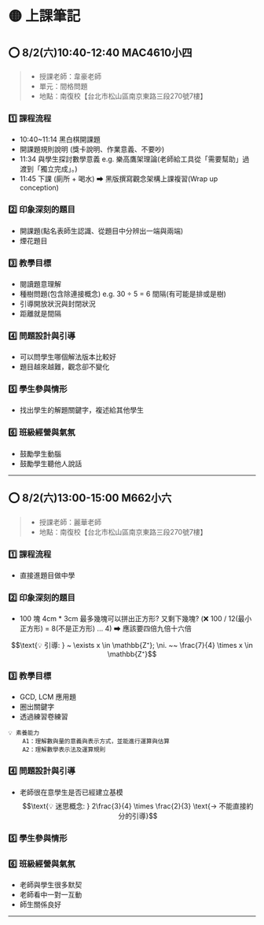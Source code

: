 # 🟡 上課筆記

## ⭕ 8/2(六)10:40-12:40 MAC4610小四

> - 授課老師：韋豪老師
> - 單元：間格問題
> - 地點：南復校【台北市松山區南京東路三段270號7樓】

### 1️⃣ 課程流程

- 10:40~11:14 黑白棋開課題
- 開課題規則說明 (獎卡說明、作業意義、不要吵)
- 11:34 與學生探討數學意義 e.g. 樂高鷹架理論(老師給工具從「需要幫助」過渡到「獨立完成」。)
- 11:45 下課 (廁所 + 喝水) ⮕ 黑版撰寫觀念架構上課複習(Wrap up conception)


### 2️⃣ 印象深刻的題目

- 開課題(點名表師生認識、從題目中分辨出一端與兩端)
- 煙花題目

### 3️⃣ 教學目標

- 閱讀題意理解
- 種樹問題(包含除連接概念) e.g. 30 ÷ 5 = 6 間隔(有可能是排或是樹)
- 引導開放狀況與封閉狀況
- 距離就是間隔


### 4️⃣ 問題設計與引導

- 可以問學生哪個解法版本比較好
- 題目越來越難，觀念卻不變化

### 5️⃣ 學生參與情形

- 找出學生的解題關鍵字，複述給其他學生

### 6️⃣ 班級經營與氣氛

- 鼓勵學生動腦
- 鼓勵學生聽他人說話

---

## ⭕ 8/2(六)13:00-15:00 M662小六

> - 授課老師：麗華老師
> - 地點：南復校【台北市松山區南京東路三段270號7樓】

### 1️⃣ 課程流程

- 直接進題目做中學

### 2️⃣ 印象深刻的題目

- 100 塊 4cm * 3cm 最多幾塊可以拼出正方形? 又剩下幾塊? (❌ 100 / 12(最小正方形) = 8(不是正方形) ... 4) ⮕ 應該要四倍九倍十六倍

$$\text{💡 引導: } ~ \exists x \in \mathbb{Z⁺}; \ni. ~~ \frac{7}{4} \times x \in \mathbb{Z⁺}$$

### 3️⃣ 教學目標
 
- GCD, LCM 應用題
- 圈出關鍵字
- 透過練習卷練習
```
💡 素養能力
    A1：理解數與量的意義與表示方式，並能進行運算與估算
    A2：理解數學表示法及運算規則
```

### 4️⃣ 問題設計與引導

- 老師很在意學生是否已經建立基模
$$\text{💡 迷思概念: } 2\frac{3}{4} \times \frac{2}{3} \text{→ 不能直接約分的引導}$$

### 5️⃣ 學生參與情形

### 6️⃣ 班級經營與氣氛

- 老師與學生很多默契
- 老師看中一對一互動
- 師生關係良好

---

